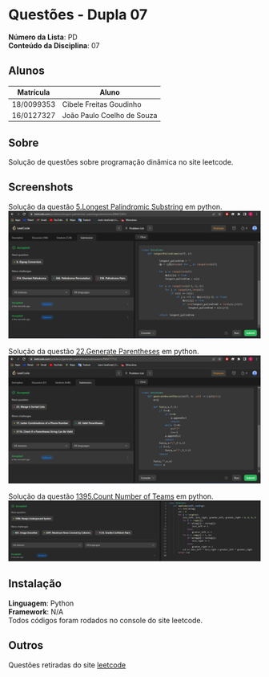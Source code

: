 # Questões - Dupla 07

**Número da Lista**: PD<br>
**Conteúdo da Disciplina**: 07<br>

## Alunos
|Matrícula | Aluno |
| -- | -- |
| 18/0099353  |  Cibele Freitas Goudinho |
| 16/0127327  |  João Paulo Coelho de Souza |

## Sobre 
Solução de questões sobre programação dinâmica no site leetcode. 

## Screenshots
Solução da questão [5.Longest Palindromic Substring](https://leetcode.com/problems/longest-palindromic-substring/description/) em python.
![5](Imagens/5.png)

Solução da questão [22.Generate Parentheses](https://leetcode.com/problems/generate-parentheses/) em python.
![22](Imagens/22.png)

Solução da questão [1395.Count Number of Teams](https://leetcode.com/problems/count-number-of-teams/) em python.
![1395](Imagens/leet1395.png)

## Instalação 
**Linguagem**: Python<br>
**Framework**: N/A<br>
Todos códigos foram rodados no console do site leetcode.

## Outros 
Questões retiradas do site [leetcode](https://leetcode.com/tag/dynamic-programming/)




